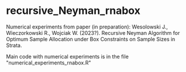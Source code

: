 # recursive_Neyman_rnabox

Numerical experiments from paper (in preparation):
Wesolowski J., Wieczorkowski R., Wojciak W. (2023?).
Recursive Neyman Algorithm for Optimum Sample Allocation under Box Constraints on Sample Sizes in Strata.

Main code with numerical experiments is in the file "numerical_experiments_rnabox.R"
